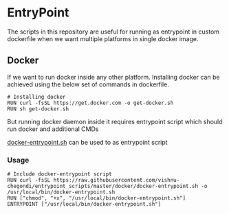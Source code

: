 # EntryPoint

The scripts in this repository are useful for running as entrypoint in custom dockerfile when we want multiple platforms in single docker image. 

## Docker

If we want to run docker inside any other platform. Installing docker can be achieved using the below set of commands in dockerfile.

```docker
# Installing docker
RUN curl -fsSL https://get.docker.com -o get-docker.sh
RUN sh get-docker.sh
```
But running docker daemon inside it requires entrypoint script which should run docker and additional CMDs

[docker-entrypoint.sh](./docker/docker-entrypoint.sh) can be used to as entrypoint script

### Usage

```docker
# Include docker-entrypoint script
RUN curl -fsSL https://raw.githubusercontent.com/vishnu-chegondi/entrypoint_scripts/master/docker/docker-entrypoint.sh -o /usr/local/bin/docker-entrypoint.sh
RUN ["chmod", "+x", "/usr/local/bin/docker-entrypoint.sh"]
ENTRYPOINT ["/usr/local/bin/docker-entrypoint.sh"]
```
